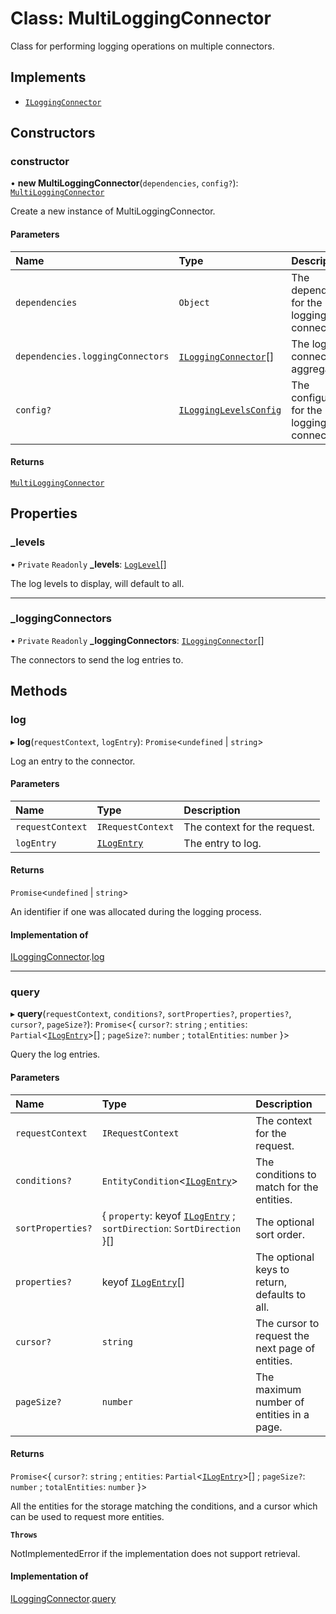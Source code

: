 # Class: MultiLoggingConnector

Class for performing logging operations on multiple connectors.

## Implements

- [`ILoggingConnector`](../interfaces/ILoggingConnector.md)

## Constructors

### constructor

• **new MultiLoggingConnector**(`dependencies`, `config?`): [`MultiLoggingConnector`](MultiLoggingConnector.md)

Create a new instance of MultiLoggingConnector.

#### Parameters

| Name                             | Type                                                            | Description                                  |
| :------------------------------- | :-------------------------------------------------------------- | :------------------------------------------- |
| `dependencies`                   | `Object`                                                        | The dependencies for the logging connector.  |
| `dependencies.loggingConnectors` | [`ILoggingConnector`](../interfaces/ILoggingConnector.md)[]     | The logging connectors to aggregate.         |
| `config?`                        | [`ILoggingLevelsConfig`](../interfaces/ILoggingLevelsConfig.md) | The configuration for the logging connector. |

#### Returns

[`MultiLoggingConnector`](MultiLoggingConnector.md)

## Properties

### \_levels

• `Private` `Readonly` **\_levels**: [`LogLevel`](../modules.md#loglevel)[]

The log levels to display, will default to all.

---

### \_loggingConnectors

• `Private` `Readonly` **\_loggingConnectors**: [`ILoggingConnector`](../interfaces/ILoggingConnector.md)[]

The connectors to send the log entries to.

## Methods

### log

▸ **log**(`requestContext`, `logEntry`): `Promise`\<`undefined` \| `string`\>

Log an entry to the connector.

#### Parameters

| Name             | Type                                      | Description                  |
| :--------------- | :---------------------------------------- | :--------------------------- |
| `requestContext` | `IRequestContext`                         | The context for the request. |
| `logEntry`       | [`ILogEntry`](../interfaces/ILogEntry.md) | The entry to log.            |

#### Returns

`Promise`\<`undefined` \| `string`\>

An identifier if one was allocated during the logging process.

#### Implementation of

[ILoggingConnector](../interfaces/ILoggingConnector.md).[log](../interfaces/ILoggingConnector.md#log)

---

### query

▸ **query**(`requestContext`, `conditions?`, `sortProperties?`, `properties?`, `cursor?`, `pageSize?`): `Promise`\<\{ `cursor?`: `string` ; `entities`: `Partial`\<[`ILogEntry`](../interfaces/ILogEntry.md)\>[] ; `pageSize?`: `number` ; `totalEntities`: `number` }\>

Query the log entries.

#### Parameters

| Name              | Type                                                                                                  | Description                                      |
| :---------------- | :---------------------------------------------------------------------------------------------------- | :----------------------------------------------- |
| `requestContext`  | `IRequestContext`                                                                                     | The context for the request.                     |
| `conditions?`     | `EntityCondition`\<[`ILogEntry`](../interfaces/ILogEntry.md)\>                                        | The conditions to match for the entities.        |
| `sortProperties?` | \{ `property`: keyof [`ILogEntry`](../interfaces/ILogEntry.md) ; `sortDirection`: `SortDirection` }[] | The optional sort order.                         |
| `properties?`     | keyof [`ILogEntry`](../interfaces/ILogEntry.md)[]                                                     | The optional keys to return, defaults to all.    |
| `cursor?`         | `string`                                                                                              | The cursor to request the next page of entities. |
| `pageSize?`       | `number`                                                                                              | The maximum number of entities in a page.        |

#### Returns

`Promise`\<\{ `cursor?`: `string` ; `entities`: `Partial`\<[`ILogEntry`](../interfaces/ILogEntry.md)\>[] ; `pageSize?`: `number` ; `totalEntities`: `number` }\>

All the entities for the storage matching the conditions,
and a cursor which can be used to request more entities.

**`Throws`**

NotImplementedError if the implementation does not support retrieval.

#### Implementation of

[ILoggingConnector](../interfaces/ILoggingConnector.md).[query](../interfaces/ILoggingConnector.md#query)
